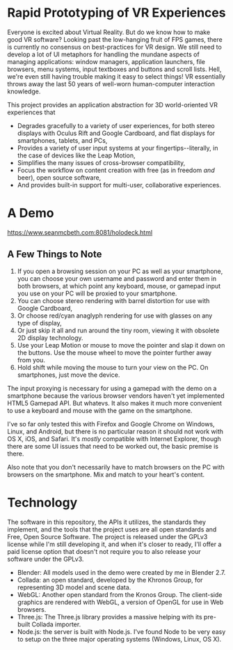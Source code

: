 # Rapid Prototyping of VR Experiences

Everyone is excited about Virtual Reality. But do we know how to make good VR software? Looking past the low-hanging fruit of FPS games, there is currently no consensus on best-practices for VR design. We still need to develop a lot of UI metaphors for handling the mundane aspects of managing applications: window managers,  application launchers, file browsers, menu systems, input textboxes and buttons and scroll lists. Hell, we're even still having trouble making it easy to select things! VR essentially throws away the last 50 years of well-worn human-computer interaction knowledge.

This project provides an application abstraction for 3D world-oriented VR experiences that
 - Degrades gracefully to a variety of user experiences, for both stereo displays with Oculus Rift and Google Cardboard, and flat displays for smartphones, tablets, and PCs,
 - Provides a variety of user input systems at your fingertips--literally, in the case of devices like the Leap Motion,
 - Simplifies the many issues of cross-browser compatibility,
 - Focus the workflow on content creation with free (as in freedom *and* beer), open source software,
 - And provides built-in support for multi-user, collaborative experiences.

# A Demo

https://www.seanmcbeth.com:8081/holodeck.html

## A Few Things to Note

1. If you open a browsing session on your PC as well as your smartphone, you can choose your own username and password and enter them in both browsers, at which point any keyboard, mouse, or gamepad input you use on your PC will be proxied to your smartphone.
2. You can choose stereo rendering with barrel distortion for use with Google Cardboard,
3. Or choose red/cyan anaglyph rendering for use with glasses on any type of display,
4. Or just skip it all and run around the tiny room, viewing it with obsolete 2D display technology.
5. Use your Leap Motion or mouse to move the pointer and slap it down on the buttons. Use the mouse wheel to move the pointer further away from you.
6. Hold shift while moving the mouse to turn your view on the PC. On smartphones, just move the device.

The input proxying is necessary for using a gamepad with the demo on a smartphone because the various browser vendors haven't yet implemented HTML5 Gamepad API. But whatevs. It also makes it much more convenient to use a keyboard and mouse with the game on the smartphone.

I've so far only tested this with Firefox and Google Chrome on Windows, Linux, and Android, but there is no particular reason it should not work with OS X, iOS, and Safari. It's *mostly* compatible with Internet Explorer, though there are some UI issues that need to be worked out, the basic premise is there.

Also note that you don't necessarily have to match browsers on the PC with browsers on the smartphone. Mix and match to your heart's content.

# Technology

The software in this repository, the APIs it utilizes, the standards they implement, and the tools that the project uses are all open standards and Free, Open Source Software. The project is released under the GPLv3 license while I'm still developing it, and when it's closer to ready, I'll offer a paid license option that doesn't not require you to also release your software under the GPLv3.

 - Blender: All models used in the demo were created by me in Blender 2.7.
 - Collada: an open standard, developed by the Khronos Group, for representing 3D model and scene data.
 - WebGL: Another open standard from the Kronos Group. The client-side graphics are rendered with WebGL, a version of OpenGL for use in Web browsers.
 - Three.js: The Three.js library provides a massive helping with its pre-built Collada importer.
 - Node.js: the server is built with Node.js. I've found Node to be very easy to setup on the three major operating systems (Windows, Linux, OS X).
